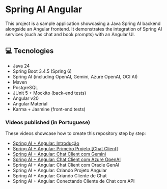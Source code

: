 # Spring AI Angular

This project is a sample application showcasing a Java Spring AI backend alongside an Angular frontend. It demonstrates the integration of Spring AI services (such as chat and book prompts) with an Angular UI.

## 💻 Tecnologies

- Java 24
- Spring Boot 3.4.5 (Spring 6)
- Spring AI (including OpenAI, Gemini, Azure OpenAI, OCI AI)
- Maven
- PostgreSQL
- JUnit 5 + Mockito (back-end tests)
- Angular v20
- Angular Material
- Karma + Jasmine (front-end tests)

### Videos published (in Portuguese)

These videos showcase how to create this repository step by step:

- [Spring AI + Angular: Introdução](https://youtu.be/10oDBG6V5Q8)
- [Spring AI + Angular: Primeiro Projeto [Chat Client]](https://youtu.be/M7j84Y16bFk)
- [Spring AI + Angular: Chat Client com Gemini](https://youtu.be/Kq37KNwt3bA)
- [Spring AI + Angular: Chat Client com Azure OpenAI](https://youtu.be/fjkZjObT3ro)
- Spring AI + Angular: Chat Client com Oracle GenAI
- Spring AI + Angular: Criando Projeto Angular
- Spring AI + Angular: Criando Cliente de Chat
- Spring AI + Angular: Conectando Cliente de Chat com API